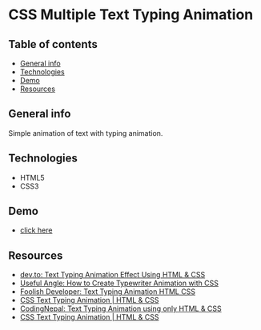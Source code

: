 # CSS Multiple Text Typing Animation

## Table of contents

- [General info](#general-info)
- [Technologies](#technologies)
- [Demo](#demo)
- [Resources](#resources)

## General info

Simple animation of text with typing animation.

## Technologies

- HTML5
- CSS3

## Demo

- [click here](https://mikulew.github.io/css-multiple-text-typing-animation/)

## Resources

- [dev.to: Text Typing Animation Effect Using HTML & CSS](https://dev.to/monalishamondol/text-typing-animation-effect-using-html-css-3d52)
- [Useful Angle: How to Create Typewriter Animation with CSS](https://usefulangle.com/post/85/css-typewriter-animation)
- [Foolish Developer: Text Typing Animation HTML CSS](https://www.foolishdeveloper.com/2021/09/text-typing-animation-html-css.html)
- [CSS Text Typing Animation | HTML & CSS](https://dev.to/robsonmuniz16/css-text-typing-animation-html-css-3b4j)
- [CodingNepal: Text Typing Animation using only HTML & CSS](https://www.codingnepalweb.com/text-typing-animation-using-only-html-css/)
- [CSS Text Typing Animation | HTML & CSS](https://www.youtube.com/watch?v=CqBEmgkR_fQ)
